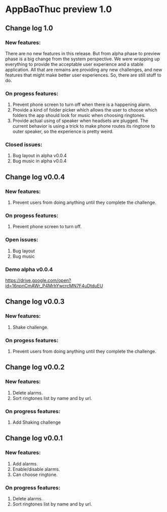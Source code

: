 # AppBaoThuc preview 1.0
## Change log 1.0
### New features:
  There are no new features in this release. But from alpha phase to preview phase is a big change from the system perspective. We were wrapping up everything to provide the acceptable user experience and a stable application. All that are remains are providing any new challenges, and new features that might make better user experiences. So, there are still stuff to do.
### On progess features:
  1. Prevent phone screen to turn off when there is a happening alarm.
  2. Provide a kind of folder picker which allows the user to choose which folders the app should look for music when choosing ringtones.
  3. Provide actual using of speaker when headsets are plugged. The current behavior is using a trick to make phone routes its ringtone to outer speaker, so the experience is pretty weird.
### Closed issues:
  1. Bug layout in alpha v0.0.4
  2. Bug music in alpha v0.0.4

## Change log v0.0.4
### New features:
  1. Prevent users from doing anything until they complete the challenge.
### On progess features:
  1. Prevent phone screen to turn off.
### Open issues:
  1. Bug layout
  2. Bug music
### Demo alpha v0.0.4
https://drive.google.com/open?id=16npnCmAWr_P4MrhYwcrcMN7F4uDtduEU

## Change log v0.0.3
### New features:
  1. Shake challenge.
### On progess features:
  1. Prevent users from doing anything until they complete the challenge.

## Change log v0.0.2
### New features:
  1. Delete alarms.
  2. Sort ringtones list by name and by url.
### On progress features:
  1. Add Shaking challenge

## Change log v0.0.1
### New features:
  1. Add alarms.
  2. Enable/disable alarms.
  3. Can choose ringtone.
### On progress features:
  1. Delete alarms.
  2. Sort ringtones list by name and by url.
